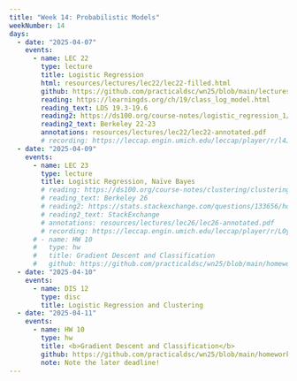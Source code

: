 ```yaml
---
title: "Week 14: Probabilistic Models"
weekNumber: 14
days:
  - date: "2025-04-07"
    events:
      - name: LEC 22
        type: lecture
        title: Logistic Regression
        html: resources/lectures/lec22/lec22-filled.html
        github: https://github.com/practicaldsc/wn25/blob/main/lectures/lec22/
        reading: https://learningds.org/ch/19/class_log_model.html
        reading_text: LDS 19.3-19.6
        reading2: https://ds100.org/course-notes/logistic_regression_1/logistic_reg_1.html
        reading2_text: Berkeley 22-23
        annotations: resources/lectures/lec22/lec22-annotated.pdf
        # recording: https://leccap.engin.umich.edu/leccap/player/r/l4JFGq
  - date: "2025-04-09"
    events:
      - name: LEC 23
        type: lecture
        title: Logistic Regression, Naïve Bayes
        # reading: https://ds100.org/course-notes/clustering/clustering.html
        # reading_text: Berkeley 26
        # reading2: https://stats.stackexchange.com/questions/133656/how-to-understand-the-drawbacks-of-k-means
        # reading2_text: StackExchange
        # annotations: resources/lectures/lec26/lec26-annotated.pdf
        # recording: https://leccap.engin.umich.edu/leccap/player/r/LOywTq
      # - name: HW 10
      #   type: hw
      #   title: Gradient Descent and Classification
      #   github: https://github.com/practicaldsc/wn25/blob/main/homeworks/hw10/hw10.ipynb
  - date: "2025-04-10"
    events:
      - name: DIS 12
        type: disc
        title: Logistic Regression and Clustering
  - date: "2025-04-11"
    events:
      - name: HW 10
        type: hw
        title: <b>Gradient Descent and Classification</b>
        github: https://github.com/practicaldsc/wn25/blob/main/homeworks/hw10/hw10.ipynb
        note: Note the later deadline!
---
```

